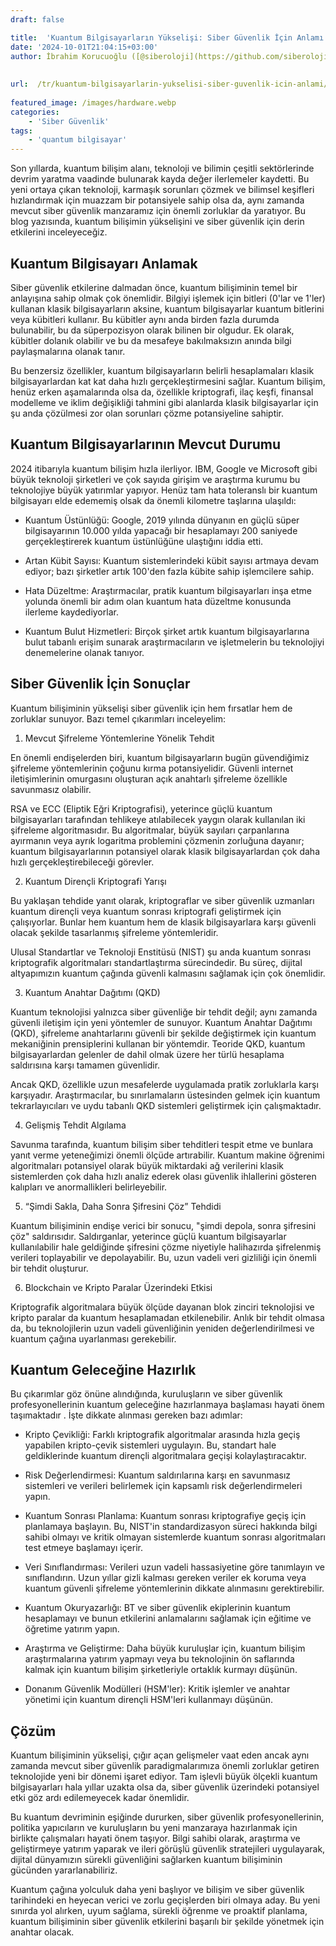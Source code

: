 ```yaml
---
draft: false

title:  'Kuantum Bilgisayarların Yükselişi: Siber Güvenlik İçin Anlamı'
date: '2024-10-01T21:04:15+03:00'
author: İbrahim Korucuoğlu ([@siberoloji](https://github.com/siberoloji))
 
 
url:  /tr/kuantum-bilgisayarlarin-yukselisi-siber-guvenlik-icin-anlami/
 
featured_image: /images/hardware.webp
categories:
    - 'Siber Güvenlik'
tags:
    - 'quantum bilgisayar'
---
```

Son yıllarda, kuantum bilişim alanı, teknoloji ve bilimin çeşitli sektörlerinde devrim yaratma vaadinde bulunarak kayda değer ilerlemeler kaydetti. Bu yeni ortaya çıkan teknoloji, karmaşık sorunları çözmek ve bilimsel keşifleri hızlandırmak için muazzam bir potansiyele sahip olsa da, aynı zamanda mevcut  siber güvenlik manzaramız için önemli zorluklar da yaratıyor. Bu blog yazısında, kuantum bilişimin yükselişini ve siber güvenlik için derin etkilerini inceleyeceğiz.

## Kuantum Bilgisayarı Anlamak

Siber güvenlik etkilerine dalmadan önce, kuantum bilişiminin temel bir anlayışına sahip olmak çok önemlidir. Bilgiyi işlemek için bitleri (0'lar ve 1'ler) kullanan klasik bilgisayarların aksine, kuantum bilgisayarlar kuantum bitlerini veya kübitleri kullanır. Bu kübitler aynı anda birden fazla durumda bulunabilir, bu da süperpozisyon olarak bilinen bir olgudur. Ek olarak, kübitler dolanık olabilir ve bu da mesafeye bakılmaksızın anında bilgi paylaşmalarına olanak tanır.

Bu benzersiz özellikler, kuantum bilgisayarların belirli hesaplamaları klasik bilgisayarlardan kat kat daha hızlı gerçekleştirmesini sağlar. Kuantum bilişim, henüz erken aşamalarında olsa da, özellikle kriptografi, ilaç keşfi, finansal modelleme ve iklim değişikliği tahmini gibi alanlarda klasik bilgisayarlar için şu anda çözülmesi zor olan sorunları çözme potansiyeline sahiptir.

## Kuantum Bilgisayarlarının Mevcut Durumu

2024 itibarıyla kuantum bilişim hızla ilerliyor. IBM, Google ve Microsoft gibi büyük teknoloji şirketleri ve çok sayıda girişim ve araştırma kurumu bu teknolojiye büyük yatırımlar yapıyor. Henüz tam hata toleranslı bir kuantum bilgisayarı elde edememiş olsak da önemli kilometre taşlarına ulaşıldı:
* Kuantum Üstünlüğü: Google, 2019 yılında dünyanın en güçlü süper bilgisayarının 10.000 yılda yapacağı bir hesaplamayı 200 saniyede gerçekleştirerek kuantum üstünlüğüne ulaştığını iddia etti.

* Artan Kübit Sayısı: Kuantum sistemlerindeki kübit sayısı artmaya devam ediyor; bazı şirketler artık 100'den fazla kübite sahip işlemcilere sahip.

* Hata Düzeltme: Araştırmacılar, pratik kuantum bilgisayarları inşa etme yolunda önemli bir adım olan kuantum hata düzeltme konusunda ilerleme kaydediyorlar.

* Kuantum Bulut Hizmetleri: Birçok şirket artık kuantum bilgisayarlarına bulut tabanlı erişim sunarak araştırmacıların ve işletmelerin bu teknolojiyi denemelerine olanak tanıyor.
## Siber Güvenlik İçin Sonuçlar

Kuantum bilişiminin yükselişi siber güvenlik için hem fırsatlar hem de zorluklar sunuyor. Bazı temel çıkarımları inceleyelim:

1. Mevcut Şifreleme Yöntemlerine Yönelik Tehdit

En önemli endişelerden biri, kuantum bilgisayarların bugün güvendiğimiz şifreleme yöntemlerinin çoğunu kırma potansiyelidir. Güvenli internet iletişimlerinin omurgasını oluşturan açık anahtarlı şifreleme özellikle savunmasız olabilir.

RSA ve ECC (Eliptik Eğri Kriptografisi), yeterince güçlü kuantum bilgisayarları tarafından tehlikeye atılabilecek yaygın olarak kullanılan iki şifreleme algoritmasıdır. Bu algoritmalar, büyük sayıları çarpanlarına ayırmanın veya ayrık logaritma problemini çözmenin zorluğuna dayanır; kuantum bilgisayarlarının potansiyel olarak klasik bilgisayarlardan çok daha hızlı gerçekleştirebileceği görevler.

2. Kuantum Dirençli Kriptografi Yarışı

Bu yaklaşan tehdide yanıt olarak, kriptograflar ve siber güvenlik uzmanları kuantum dirençli veya kuantum sonrası kriptografi geliştirmek için çalışıyorlar. Bunlar hem kuantum hem de klasik bilgisayarlara karşı güvenli olacak şekilde tasarlanmış şifreleme yöntemleridir.

Ulusal Standartlar ve Teknoloji Enstitüsü (NIST) şu anda kuantum sonrası kriptografik algoritmaları standartlaştırma sürecindedir. Bu süreç, dijital altyapımızın kuantum çağında güvenli kalmasını sağlamak için çok önemlidir.

3. Kuantum Anahtar Dağıtımı (QKD)

Kuantum teknolojisi yalnızca siber güvenliğe bir tehdit değil; aynı zamanda güvenli iletişim için yeni yöntemler de sunuyor. Kuantum Anahtar Dağıtımı (QKD), şifreleme anahtarlarını güvenli bir şekilde değiştirmek için kuantum mekaniğinin prensiplerini kullanan bir yöntemdir. Teoride QKD, kuantum bilgisayarlardan gelenler de dahil olmak üzere her türlü hesaplama saldırısına karşı tamamen güvenlidir.

Ancak QKD, özellikle uzun mesafelerde uygulamada pratik zorluklarla karşı karşıyadır. Araştırmacılar, bu sınırlamaların üstesinden gelmek için kuantum tekrarlayıcıları ve uydu tabanlı QKD sistemleri geliştirmek için çalışmaktadır.

4. Gelişmiş Tehdit Algılama

Savunma tarafında, kuantum bilişim siber tehditleri tespit etme ve bunlara yanıt verme yeteneğimizi önemli ölçüde artırabilir. Kuantum makine öğrenimi algoritmaları potansiyel olarak büyük miktardaki ağ verilerini klasik sistemlerden çok daha hızlı analiz ederek olası güvenlik ihlallerini gösteren kalıpları ve anormallikleri belirleyebilir.

5. “Şimdi Sakla, Daha Sonra Şifresini Çöz” Tehdidi

Kuantum bilişiminin endişe verici bir sonucu, "şimdi depola, sonra şifresini çöz" saldırısıdır. Saldırganlar, yeterince güçlü kuantum bilgisayarlar kullanılabilir hale geldiğinde şifresini çözme niyetiyle halihazırda şifrelenmiş verileri toplayabilir ve depolayabilir. Bu, uzun vadeli veri gizliliği için önemli bir tehdit oluşturur.

6. Blockchain ve Kripto Paralar Üzerindeki Etkisi

Kriptografik algoritmalara büyük ölçüde dayanan blok zinciri teknolojisi ve kripto paralar da kuantum hesaplamadan etkilenebilir. Anlık bir tehdit olmasa da, bu teknolojilerin uzun vadeli güvenliğinin yeniden değerlendirilmesi ve kuantum çağına uyarlanması gerekebilir.

## Kuantum Geleceğine Hazırlık

 Bu çıkarımlar göz önüne alındığında, kuruluşların ve siber güvenlik profesyonellerinin kuantum geleceğine hazırlanmaya başlaması hayati önem taşımaktadır . İşte dikkate alınması gereken bazı adımlar:
* Kripto Çevikliği: Farklı kriptografik algoritmalar arasında hızla geçiş yapabilen kripto-çevik sistemleri uygulayın. Bu, standart hale geldiklerinde kuantum dirençli algoritmalara geçişi kolaylaştıracaktır.

* Risk Değerlendirmesi: Kuantum saldırılarına karşı en savunmasız sistemleri ve verileri belirlemek için kapsamlı risk değerlendirmeleri yapın.

* Kuantum Sonrası Planlama: Kuantum sonrası kriptografiye geçiş için planlamaya başlayın. Bu, NIST'in standardizasyon süreci hakkında bilgi sahibi olmayı ve kritik olmayan sistemlerde kuantum sonrası algoritmaları test etmeye başlamayı içerir.

* Veri Sınıflandırması: Verileri uzun vadeli hassasiyetine göre tanımlayın ve sınıflandırın. Uzun yıllar gizli kalması gereken veriler ek koruma veya kuantum güvenli şifreleme yöntemlerinin dikkate alınmasını gerektirebilir.

* Kuantum Okuryazarlığı: BT ve siber güvenlik ekiplerinin kuantum hesaplamayı ve bunun etkilerini anlamalarını sağlamak için eğitime ve öğretime yatırım yapın.

* Araştırma ve Geliştirme: Daha büyük kuruluşlar için, kuantum bilişim araştırmalarına yatırım yapmayı veya bu teknolojinin ön saflarında kalmak için kuantum bilişim şirketleriyle ortaklık kurmayı düşünün.

* Donanım Güvenlik Modülleri (HSM'ler): Kritik işlemler ve anahtar yönetimi için kuantum dirençli HSM'leri kullanmayı düşünün.
## Çözüm

Kuantum bilişiminin yükselişi, çığır açan gelişmeler vaat eden ancak aynı zamanda mevcut siber güvenlik paradigmalarımıza önemli zorluklar getiren teknolojide yeni bir dönemi işaret ediyor. Tam işlevli büyük ölçekli kuantum bilgisayarları hala yıllar uzakta olsa da, siber güvenlik üzerindeki potansiyel etki göz ardı edilemeyecek kadar önemlidir.

Bu kuantum devriminin eşiğinde dururken, siber güvenlik profesyonellerinin, politika yapıcıların ve kuruluşların bu yeni manzaraya hazırlanmak için birlikte çalışmaları hayati önem taşıyor. Bilgi sahibi olarak, araştırma ve geliştirmeye yatırım yaparak ve ileri görüşlü güvenlik stratejileri uygulayarak, dijital dünyamızın sürekli güvenliğini sağlarken kuantum bilişiminin gücünden yararlanabiliriz.

Kuantum çağına yolculuk daha yeni başlıyor ve bilişim ve siber güvenlik tarihindeki en heyecan verici ve zorlu geçişlerden biri olmaya aday. Bu yeni sınırda yol alırken, uyum sağlama, sürekli öğrenme ve proaktif planlama, kuantum bilişiminin siber güvenlik etkilerini başarılı bir şekilde yönetmek için anahtar olacak.
